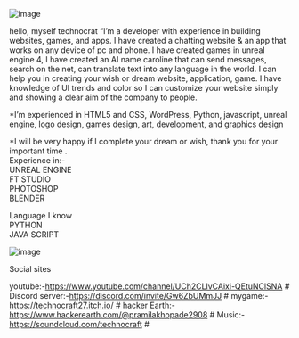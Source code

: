 
![image](https://user-images.githubusercontent.com/81235820/142661129-8cd64edb-bdd4-463b-b2c6-8ffab226e7cb.png)

hello, myself technocrat “I’m a developer with experience in building websites, games, and apps. I have created a chatting website & an app that works on any device of pc and phone. I have created games in unreal engine 4,  I have created an AI name caroline that can send messages, search on the net, can translate text into any language in the world.
I can help you in creating your wish or dream website, application, game. I have knowledge of UI trends and color so I can customize your website simply and showing a clear aim of the company to people. 

*I’m experienced in HTML5 and CSS, WordPress, Python, javascript, unreal engine, logo design, games design, art, development, and graphics design

*I will be very happy if I complete your dream or wish, thank you for your important time
. <br>
Experience in:- <br>
UNREAL ENGINE <br> 
FT STUDIO <br>
PHOTOSHOP <br>
BLENDER <br>

Language I know <br>
PYTHON <br>
JAVA SCRIPT  <br>

![image](https://user-images.githubusercontent.com/81235820/142660188-5e1f1baf-39dd-4f0c-9666-64230a27b501.png)

Social sites 

youtube:-https://www.youtube.com/channel/UCh2CLlvCAixi-QEtuNClSNA #
Discord server:-https://discord.com/invite/Gw6ZbUMmJJ #
mygame:-https://technocraft27.itch.io/ #
hacker Earth:-https://www.hackerearth.com/@pramilakhopade2908 #
Music:-https://soundcloud.com/technocraft #


